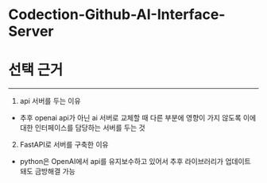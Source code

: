 # Codection-Github-AI-Interface-Server


# 선택 근거

---
1. api 서버를 두는 이유
- 추후 openai api가 아닌 ai 서버로 교체할 때 다른 부분에 영향이 가지 않도록 이에 대한 인터페이스를 담당하는 서버를 두는 것 
2. FastAPI로 서버를 구축한 이유
- python은 OpenAI에서 api를 유지보수하고 있어서 추후 라이브러리가 업데이트 돼도 금방해결 가능

